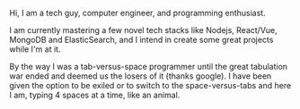 Hi, I am a tech guy, computer engineer, and programming enthusiast.

I am currently mastering a few novel tech stacks like Nodejs, React/Vue, MongoDB and ElasticSearch, and I intend in create some great projects while I'm at it.

By the way I was a tab-versus-space programmer until the great tabulation war ended and deemed us the losers of it (thanks google). I have been given the option to be exiled or to switch to the space-versus-tabs and here I am, typing 4 spaces at a time, like an animal.
